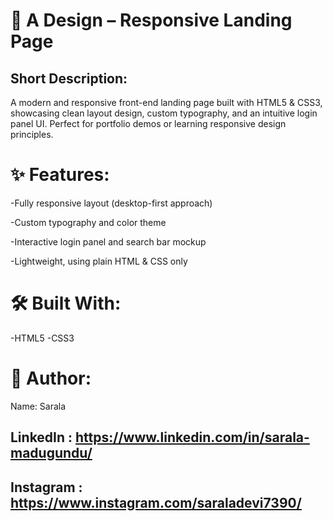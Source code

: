 # 🌟 A Design – Responsive Landing Page

## Short Description:
  A modern and responsive front-end landing page built with HTML5 & CSS3, showcasing clean layout design, custom typography, and an intuitive login panel UI. Perfect for       portfolio demos or learning responsive design principles.

# ✨ Features:

 -Fully responsive layout (desktop-first approach)

 -Custom typography and color theme

 -Interactive login panel and search bar mockup

 -Lightweight, using plain HTML & CSS only

 # 🛠 Built With:

 -HTML5
 -CSS3
 
 # 👤 Author:
  Name: Sarala

 ## LinkedIn : https://www.linkedin.com/in/sarala-madugundu/

 ## Instagram : https://www.instagram.com/saraladevi7390/


